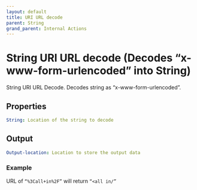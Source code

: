 ```yaml
---
layout: default
title: URI URL decode
parent: String
grand_parent: Internal Actions
---
```

# String URI URL decode (Decodes “x-www-form-urlencoded” into String)
String URI URL Decode. Decodes string as “x-www-form-urlencoded”.

## Properties
```yaml
String: Location of the string to decode
```

## Output
```yaml
Output-location: Location to store the output data
```

### Example
URL of `“%3Call+in%2F”` will return `“<all in/”`
